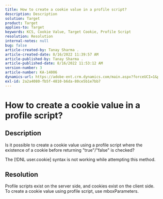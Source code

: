 ```yaml
---
title: How to create a cookie value in a profile script?
description: Description
solution: Target
product: Target
applies-to: Target
keywords: KCS, Cookie Value, Target Cookie, Profile Script
resolution: Resolution
internal-notes: null
bug: false
article-created-by: Tanay Sharma .
article-created-date: 8/16/2022 11:39:57 AM
article-published-by: Tanay Sharma .
article-published-date: 8/16/2022 11:53:12 AM
version-number: 3
article-number: KA-14006
dynamics-url: https://adobe-ent.crm.dynamics.com/main.aspx?forceUCI=1&pagetype=entityrecord&etn=knowledgearticle&id=c96ccc21-581d-ed11-b83e-0022480862c6
exl-id: 2a2a4080-fb5f-4810-b6da-80ce5b1e7bb7
---
```

# How to create a cookie value in a profile script?

## Description


Is it possible to create a cookie value using a profile script where the existence of a cookie before returning "true"/"false" is checked?

The [!DNL user.cookie] syntax is not working while attempting this method.


## Resolution


Profile scripts exist on the server side, and cookies exist on the client side. To create a cookie value using profile script, use mboxParameters.

